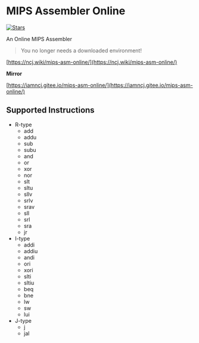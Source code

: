 # MIPS Assembler Online

[![Stars](https://img.shields.io/github/stars/iamNCJ/mips-asm-online.svg?label=Stars&style=social)](https://github.com/iamNCJ/mips-asm-online/stargazers)

An Online MIPS Assembler

> You no longer needs a downloaded environment!

[https://ncj.wiki/mips-asm-online/](https://ncj.wiki/mips-asm-online/)

**Mirror**

[https://iamncj.gitee.io/mips-asm-online/](https://iamncj.gitee.io/mips-asm-online/)

## Supported Instructions

- R-type
    - add
    - addu
    - sub
    - subu
    - and
    - or
    - xor
    - nor
    - slt
    - sltu
    - sllv
    - srlv
    - srav
    - sll
    - srl
    - sra
    - jr
- I-type
    - addi
    - addiu
    - andi
    - ori
    - xori
    - slti
    - sltiu
    - beq
    - bne
    - lw
    - sw
    - lui
- J-type
    - j
    - jal
